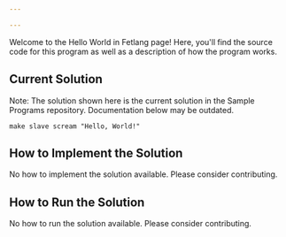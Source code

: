 ```yaml
---

---
```


Welcome to the Hello World in Fetlang page! Here, you'll find the source code for this program as well as a description of how the program works.

## Current Solution

Note: The solution shown here is the current solution in the Sample Programs repository. Documentation below may be outdated.

```Fetlang
make slave scream "Hello, World!"

```

## How to Implement the Solution

No how to implement the solution available. Please consider contributing.

## How to Run the Solution

No how to run the solution available. Please consider contributing.
